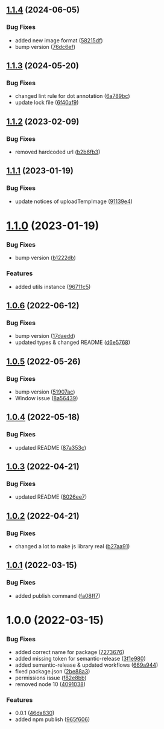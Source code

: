 ## [1.1.4](https://github.com/Copicake/copicake-js/compare/v1.1.3...v1.1.4) (2024-06-05)


### Bug Fixes

* added new image format ([58215df](https://github.com/Copicake/copicake-js/commit/58215df7bc2f42999f75d099e2ac6c2713086032))
* bump version ([76dc6ef](https://github.com/Copicake/copicake-js/commit/76dc6ef7b8a1f08ca289b25872b28c3f7b9d662a))

## [1.1.3](https://github.com/Copicake/copicake-js/compare/v1.1.2...v1.1.3) (2024-05-20)


### Bug Fixes

* changed lint rule for dot annotation ([6a789bc](https://github.com/Copicake/copicake-js/commit/6a789bc69fc5015f64a59f32ab4ce97c4aebbe99))
* update lock file ([6f40af9](https://github.com/Copicake/copicake-js/commit/6f40af9fc941beb3dfe35eb8c8ebb7e745c8cd25))

## [1.1.2](https://github.com/Copicake/copicake-js/compare/v1.1.1...v1.1.2) (2023-02-09)


### Bug Fixes

* removed hardcoded url ([b2b6fb3](https://github.com/Copicake/copicake-js/commit/b2b6fb3f60c5a8f508deb4917699aa277bd9a4e0))

## [1.1.1](https://github.com/Copicake/copicake-js/compare/v1.1.0...v1.1.1) (2023-01-19)


### Bug Fixes

* update notices of uploadTempImage ([91139e4](https://github.com/Copicake/copicake-js/commit/91139e4eb4673b9e7aeae2f3468ca32e85fce11d))

# [1.1.0](https://github.com/Copicake/copicake-js/compare/v1.0.6...v1.1.0) (2023-01-19)


### Bug Fixes

* bump version ([b1222db](https://github.com/Copicake/copicake-js/commit/b1222dbe3d977d7e4b2883d9e2674e48216fa993))


### Features

* added utils instance ([96711c5](https://github.com/Copicake/copicake-js/commit/96711c529a5226217a8e6683d860d0f978bf839f))

## [1.0.6](https://github.com/Copicake/copicake-js/compare/v1.0.5...v1.0.6) (2022-06-12)


### Bug Fixes

* bump version ([17daedd](https://github.com/Copicake/copicake-js/commit/17daedd7ea0be558e20b21a08e205a62524b0f72))
* updated types & changed README ([d6e5768](https://github.com/Copicake/copicake-js/commit/d6e576845edf06ea22e2a33677ad99f8314af17e))

## [1.0.5](https://github.com/Copicake/copicake-js/compare/v1.0.4...v1.0.5) (2022-05-26)


### Bug Fixes

* bump version ([51907ac](https://github.com/Copicake/copicake-js/commit/51907ac9122dbb36e0bdb4d8b1b7e5e47ccf623f))
* Window issue ([8a56439](https://github.com/Copicake/copicake-js/commit/8a56439621c50698b30c615f2e1d0238d0a1dad6))

## [1.0.4](https://github.com/Copicake/copicake-js/compare/v1.0.3...v1.0.4) (2022-05-18)


### Bug Fixes

* updated README ([87a353c](https://github.com/Copicake/copicake-js/commit/87a353c863cca292fd315ee3ae1a4056c4ee550d))

## [1.0.3](https://github.com/Copicake/copicake-js/compare/v1.0.2...v1.0.3) (2022-04-21)


### Bug Fixes

* updated README ([8026ee7](https://github.com/Copicake/copicake-js/commit/8026ee739b8b0072990612df276c7705ad59e2d7))

## [1.0.2](https://github.com/Copicake/copicake-js/compare/v1.0.1...v1.0.2) (2022-04-21)


### Bug Fixes

* changed a lot to make js library real ([b27aa91](https://github.com/Copicake/copicake-js/commit/b27aa9131a86b08cd4207e53acab17a4e7efcdf5))

## [1.0.1](https://github.com/Copicake/copicake-js/compare/v1.0.0...v1.0.1) (2022-03-15)


### Bug Fixes

* added publish command ([fa08ff7](https://github.com/Copicake/copicake-js/commit/fa08ff7ad619aefee72e167bf00afef4c600defe))

# 1.0.0 (2022-03-15)


### Bug Fixes

* added correct name for package ([7273676](https://github.com/Copicake/copicake-js/commit/7273676d2c72b35d9c71423aac0335f1ad11ff52))
* added missing token for semantic-release ([3f1e980](https://github.com/Copicake/copicake-js/commit/3f1e980958d0ef22cbd379617122abcba27a3d4e))
* added semantic-release & updated workflows ([669a944](https://github.com/Copicake/copicake-js/commit/669a944343ffb2d323cf716201896d3ecb2b0d1d))
* fixed package.json ([2be88a3](https://github.com/Copicake/copicake-js/commit/2be88a306572e751c542f9ca0a88d926e884a809))
* permissions issue ([f82e8bb](https://github.com/Copicake/copicake-js/commit/f82e8bb857cae6ca3aadd3ca081bed0e4248b3bb))
* removed node 10 ([4091038](https://github.com/Copicake/copicake-js/commit/40910386fdce5135de377754ab53e1fb9ad69579))


### Features

* 0.0.1 ([46da830](https://github.com/Copicake/copicake-js/commit/46da8300723a703d99e2fcf72de21b0d3f6cff7c))
* added npm publish ([965f606](https://github.com/Copicake/copicake-js/commit/965f606c312a3032edfd5ab4f3cc9be6d47b409c))
